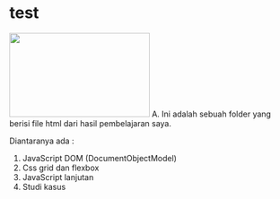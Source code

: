 # test
<img src="https://user-images.githubusercontent.com/63535385/79680324-b6826600-8238-11ea-8d47-60b0b9a1d6da.jpeg" Width="250" Height="150">
A. Ini adalah sebuah folder yang berisi file html dari hasil
   pembelajaran saya. 


Diantaranya ada :
1. JavaScript DOM (DocumentObjectModel) 
2. Css grid dan flexbox
3. JavaScript lanjutan
4. Studi kasus
